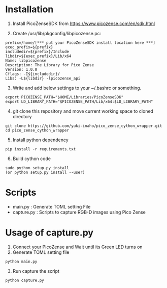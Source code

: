 # Installation
1. Install PicoZenseSDK from https://www.picozense.com/en/sdk.html

2. Create /usr/lib/pkgconfig/libpicozense.pc:
```
prefix=/home/[*** put your PicoZenseSDK install location here ***]
exec_prefix=${prefix}
includedir=${prefix}/Include
libdir=${exec_prefix}/Lib/x64
Name: libpicozense
Description: The Library for Pico Zense
Version: 1.0.0
Cflags: -I${includedir}/
Libs: -L${libdir} -lpicozense_api
```

3. Write and add below settings to your ~/.bashrc or something.
```
export PICOZENSE_PATH="$HOME/Libraries/PicoZenseSDK"
export LD_LIBRARY_PATH="$PICOZENSE_PATH/Lib/x64:$LD_LIBRARY_PATH"
```
4. git clone this repository and move current working space to cloned directory
```
git clone https://github.com/yuki-inaho/pico_zense_cython_wrapper.git
cd pico_zense_cython_wrapper
```

5. Install python dependency
```
pip install -r requirements.txt
```

6. Build cython code
```
sudo python setup.py install
(or python setup.py install --user)
```

# Scripts
 - main.py : Generate TOML setting File
 - capture.py : Scripts to capture RGB-D images using Pico Zense

# Usage of capture.py
1. Connect your PicoZense and Wait until its Green LED turns on
2. Generate TOML setting file
```
python main.py
```
3. Run capture the script
```
python capture.py
```

